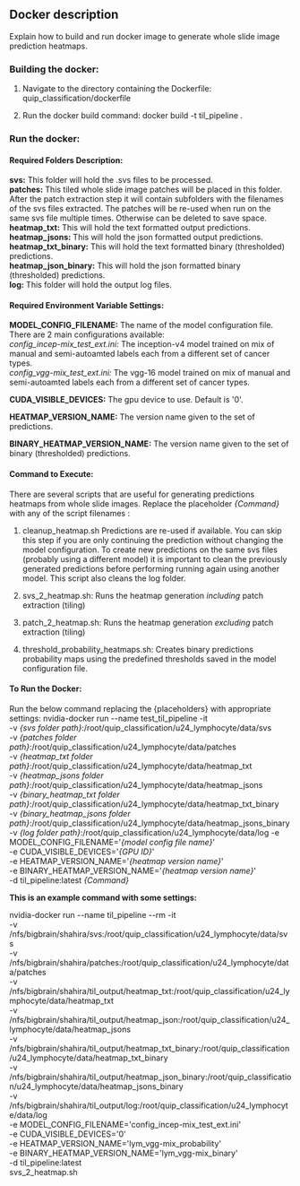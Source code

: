 ## Docker description

Explain how to build and run docker image to generate whole slide image prediction heatmaps.

### Building the docker:

1. Navigate to the directory containing the Dockerfile: 
quip_classification/dockerfile

2. Run the docker build command:
docker build -t til_pipeline .

### Run the docker:
#### Required Folders Description:
**svs:** This folder will hold the .svs files to be processed.  
**patches:** This tiled whole slide image patches will be placed in this folder. After the patch extraction step it will contain subfolders with the filenames of the svs files extracted. The patches will be re-used when run on the same svs file multiple times. Otherwise can be deleted to save space.  
**heatmap_txt:** This will hold the text formatted output predictions.  
**heatmap_jsons:** This will hold the json formatted output predictions.  
**heatmap_txt_binary:** This will hold the text formatted binary (thresholded) predictions.  
**heatmap_json_binary:** This will hold the json formatted binary (thresholded) predictions.  
**log:** This folder will hold the output log files.  

#### Required Environment Variable Settings:
**MODEL_CONFIG_FILENAME:** The name of the model configuration file. There are 2 main configurations available:  
*config_incep-mix_test_ext.ini:* The inception-v4 model trained on mix of manual and semi-autoamted labels each from a different set of cancer types.  
*config_vgg-mix_test_ext.ini:* The vgg-16 model trained on mix of manual and semi-autoamted labels each from a different set of cancer types.  

**CUDA_VISIBLE_DEVICES:** The gpu device to use. Default is '0'.  

**HEATMAP_VERSION_NAME:** The version name given to the set of predictions.  

**BINARY_HEATMAP_VERSION_NAME:** The version name given to the set of binary (thresholded) predictions.  


#### Command to Execute:
There are several scripts that are useful for generating predictions heatmaps from whole slide images. Replace the placeholder *{Command}* with any of the script filenames :

1. cleanup_heatmap.sh
Predictions are re-used if available. You can skip this step if you are only continuing the prediction without changing the model configuration. 
To create new predictions on the same svs files (probably using a different model) it is important to clean the previously generated predictions before performing running again using another model. This script also cleans the log folder.

2. svs_2_heatmap.sh:
Runs the heatmap generation *including* patch extraction (tiling)

3. patch_2_heatmap.sh:
Runs the heatmap generation *excluding* patch extraction (tiling)

4. threshold_probability_heatmaps.sh:
Creates binary predictions probability maps using the predefined thresholds saved in the model configuration file.


  

#### To Run the Docker:
Run the below command replacing the {placeholders} with appropriate settings:
nvidia-docker run --name test_til_pipeline  -it \
-v *{svs folder path}*:/root/quip_classification/u24_lymphocyte/data/svs  \
-v *{patches folder path}*:/root/quip_classification/u24_lymphocyte/data/patches   \
-v *{heatmap_txt folder path}*:/root/quip_classification/u24_lymphocyte/data/heatmap_txt   \
-v *{heatmap_jsons folder path}*:/root/quip_classification/u24_lymphocyte/data/heatmap_jsons   \
-v *{binary_heatmap_txt folder path}*:/root/quip_classification/u24_lymphocyte/data/heatmap_txt_binary   \
-v *{binary_heatmap_jsons folder path}*:/root/quip_classification/u24_lymphocyte/data/heatmap_jsons_binary   \
-v *{log folder path}*:/root/quip_classification/u24_lymphocyte/data/log
-e MODEL_CONFIG_FILENAME='*{model config file name}*'  \
-e CUDA_VISIBLE_DEVICES='*{GPU ID}*'  \
-e HEATMAP_VERSION_NAME='*{heatmap version name}*'  \
-e BINARY_HEATMAP_VERSION_NAME='*{heatmap version name}*'  \
-d til_pipeline:latest  *{Command}*
 

**This is an example command with some settings:**  

nvidia-docker run --name til_pipeline --rm -it \
-v /nfs/bigbrain/shahira/svs:/root/quip_classification/u24_lymphocyte/data/svs  \
-v  /nfs/bigbrain/shahira/patches:/root/quip_classification/u24_lymphocyte/data/patches   \
-v  /nfs/bigbrain/shahira/til_output/heatmap_txt:/root/quip_classification/u24_lymphocyte/data/heatmap_txt   \
-v  /nfs/bigbrain/shahira/til_output/heatmap_json:/root/quip_classification/u24_lymphocyte/data/heatmap_jsons   \
-v  /nfs/bigbrain/shahira/til_output/heatmap_txt_binary:/root/quip_classification/u24_lymphocyte/data/heatmap_txt_binary   \
-v  /nfs/bigbrain/shahira/til_output/heatmap_json_binary:/root/quip_classification/u24_lymphocyte/data/heatmap_jsons_binary   \
-v  /nfs/bigbrain/shahira/til_output/log:/root/quip_classification/u24_lymphocyte/data/log \
-e MODEL_CONFIG_FILENAME='config_incep-mix_test_ext.ini'  \
-e CUDA_VISIBLE_DEVICES='0'  \
-e HEATMAP_VERSION_NAME='lym_vgg-mix_probability'  \
-e BINARY_HEATMAP_VERSION_NAME='lym_vgg-mix_binary'  \
-d til_pipeline:latest \
svs_2_heatmap.sh

